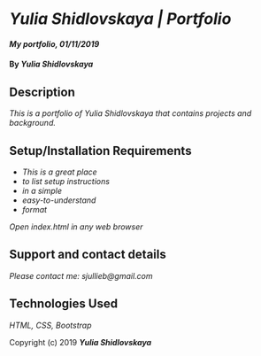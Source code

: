 # _Yulia Shidlovskaya | Portfolio_

#### _My portfolio, 01/11/2019_

#### By _**Yulia Shidlovskaya**_

## Description

_This is a portfolio of Yulia Shidlovskaya that contains projects and background._

## Setup/Installation Requirements

* _This is a great place_
* _to list setup instructions_
* _in a simple_
* _easy-to-understand_
* _format_

_Open index.html in any web browser_

## Support and contact details

_Please contact me: sjullieb@gmail.com_

## Technologies Used

_HTML, CSS, Bootstrap_

Copyright (c) 2019 **_Yulia Shidlovskaya_**
